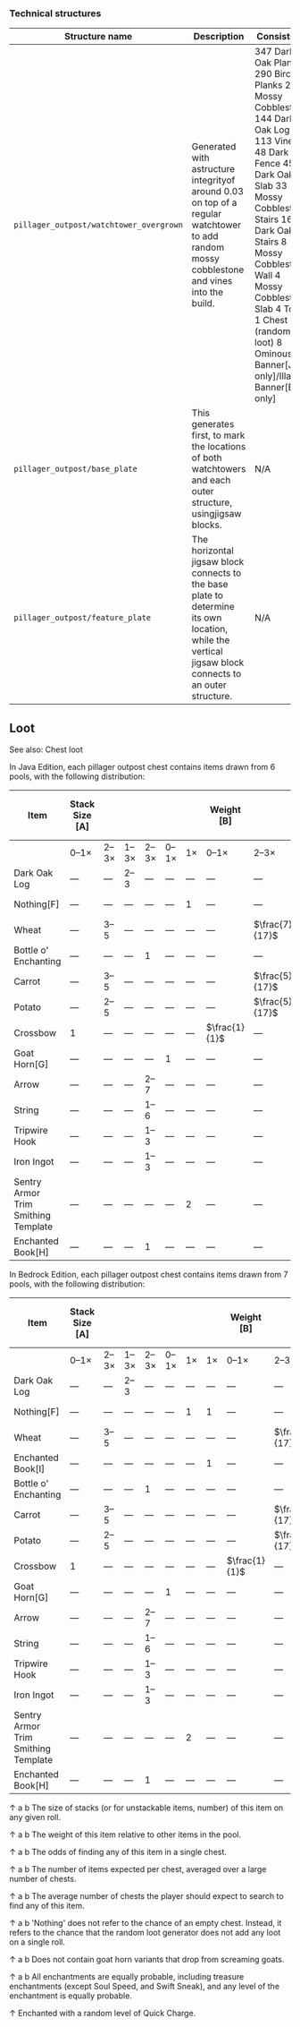 ### Technical structures
| Structure name                          | Description                                                                                                                                           | Consists of                                                                                                                                                                                                                                                                                                    | Images |
|-----------------------------------------|-------------------------------------------------------------------------------------------------------------------------------------------------------|----------------------------------------------------------------------------------------------------------------------------------------------------------------------------------------------------------------------------------------------------------------------------------------------------------------|--------|
| `pillager_outpost/watchtower_overgrown` | Generated with astructure integrityof around 0.03 on top of a regular watchtower to add random mossy cobblestone and vines into the build.            | 347 Dark Oak Planks 290 Birch Planks 207 Mossy Cobblestone 144 Dark Oak Log 113 Vines 48 Dark Oak Fence 45 Dark Oak Slab 33 Mossy Cobblestone Stairs 16 Dark Oak Stairs 8 Mossy Cobblestone Wall 4 Mossy Cobblestone Slab 4 Torch 1 Chest (random loot) 8  Ominous Banner‌[JE  only]/Illager Banner‌[BE  only] |        |
| `pillager_outpost/base_plate`           | This generates first, to mark the locations of both watchtowers and each outer structure, usingjigsaw blocks.                                         | N/A                                                                                                                                                                                                                                                                                                            |        |
| `pillager_outpost/feature_plate`        | The horizontal jigsaw block connects to the base plate to determine its own location, while the vertical jigsaw block connects to an outer structure. | N/A                                                                                                                                                                                                                                                                                                            |        |

## Loot
See also: Chest loot

In Java Edition, each pillager outpost chest contains  items drawn from 6 pools,  with the following distribution: 

| Item                                | Stack Size  [A] |      |      |      |      |    | Weight   [B]  |                |               |                |               |               | Chance   [C] | Avg.per chest   [D] | Avg. # cheststo search   [E] |
|-------------------------------------|-----------------|------|------|------|------|----|---------------|----------------|---------------|----------------|---------------|---------------|--------------|---------------------|------------------------------|
|                                     | 0–1×            | 2–3× | 1–3× | 2–3× | 0–1× | 1× | 0–1×          | 2–3×           | 1–3×          | 2–3×           | 0–1×          | 1×            |              |                     |                              |
| Dark Oak Log                        | —               | —    | 2–3  | —    | —    | —  | —             | —              | $\frac{1}{1}$ | —              | —             | —             | 100.0%       | 5.000               | 1.0                          |
| Nothing[F]                          | —               | —    | —    | —    | —    | 1  | —             | —              | —             | —              | —             | $\frac{3}{4}$ | 75.0%        | 0.750               | 1.3                          |
| Wheat                               | —               | 3–5  | —    | —    | —    | —  | —             | $\frac{7}{17}$ | —             | —              | —             | —             | 72.5%        | 4.118               | 1.4                          |
| Bottle o' Enchanting                | —               | —    | —    | 1    | —    | —  | —             | —              | —             | $\frac{7}{22}$ | —             | —             | 60.9%        | 0.795               | 1.6                          |
| Carrot                              | —               | 3–5  | —    | —    | —    | —  | —             | $\frac{5}{17}$ | —             | —              | —             | —             | 57.5%        | 2.941               | 1.7                          |
| Potato                              | —               | 2–5  | —    | —    | —    | —  | —             | $\frac{5}{17}$ | —             | —              | —             | —             | 57.5%        | 2.574               | 1.7                          |
| Crossbow                            | 1               | —    | —    | —    | —    | —  | $\frac{1}{1}$ | —              | —             | —              | —             | —             | 50.0%        | 0.500               | 2.0                          |
| Goat Horn[G]                        | —               | —    | —    | —    | 1    | —  | —             | —              | —             | —              | $\frac{1}{1}$ | —             | 50.0%        | 0.500               | 2.0                          |
| Arrow                               | —               | —    | —    | 2–7  | —    | —  | —             | —              | —             | $\frac{4}{22}$ | —             | —             | 39.1%        | 2.045               | 2.6                          |
| String                              | —               | —    | —    | 1–6  | —    | —  | —             | —              | —             | $\frac{4}{22}$ | —             | —             | 39.1%        | 1.591               | 2.6                          |
| Tripwire Hook                       | —               | —    | —    | 1–3  | —    | —  | —             | —              | —             | $\frac{3}{22}$ | —             | —             | 30.5%        | 0.682               | 3.3                          |
| Iron Ingot                          | —               | —    | —    | 1–3  | —    | —  | —             | —              | —             | $\frac{3}{22}$ | —             | —             | 30.5%        | 0.682               | 3.3                          |
| Sentry Armor Trim Smithing Template | —               | —    | —    | —    | —    | 2  | —             | —              | —             | —              | —             | $\frac{1}{4}$ | 25.0%        | 0.500               | 4.0                          |
| Enchanted Book[H]                   | —               | —    | —    | 1    | —    | —  | —             | —              | —             | $\frac{1}{22}$ | —             | —             | 11.0%        | 0.114               | 9.1                          |

In Bedrock Edition, each pillager outpost chest contains  items drawn from 7 pools,  with the following distribution: 

| Item                                | Stack Size  [A] |      |      |      |      |    |    | Weight   [B]  |                |               |                |               |               |               | Chance   [C] | Avg.per chest   [D] | Avg. # cheststo search   [E] |
|-------------------------------------|-----------------|------|------|------|------|----|----|---------------|----------------|---------------|----------------|---------------|---------------|---------------|--------------|---------------------|------------------------------|
|                                     | 0–1×            | 2–3× | 1–3× | 2–3× | 0–1× | 1× | 1× | 0–1×          | 2–3×           | 1–3×          | 2–3×           | 0–1×          | 1×            | 1×            |              |                     |                              |
| Dark Oak Log                        | —               | —    | 2–3  | —    | —    | —  | —  | —             | —              | $\frac{1}{1}$ | —              | —             | —             | —             | 100.0%       | 5.000               | 1.0                          |
| Nothing[F]                          | —               | —    | —    | —    | —    | 1  | 1  | —             | —              | —             | —              | —             | $\frac{3}{4}$ | $\frac{1}{3}$ | 83.3%        | 1.083               | 1.2                          |
| Wheat                               | —               | 3–5  | —    | —    | —    | —  | —  | —             | $\frac{7}{17}$ | —             | —              | —             | —             | —             | 72.5%        | 4.118               | 1.4                          |
| Enchanted Book[I]                   | —               | —    | —    | —    | —    | —  | 1  | —             | —              | —             | —              | —             | —             | $\frac{2}{3}$ | 66.7%        | 0.667               | 1.5                          |
| Bottle o' Enchanting                | —               | —    | —    | 1    | —    | —  | —  | —             | —              | —             | $\frac{7}{22}$ | —             | —             | —             | 60.9%        | 0.795               | 1.6                          |
| Carrot                              | —               | 3–5  | —    | —    | —    | —  | —  | —             | $\frac{5}{17}$ | —             | —              | —             | —             | —             | 57.5%        | 2.941               | 1.7                          |
| Potato                              | —               | 2–5  | —    | —    | —    | —  | —  | —             | $\frac{5}{17}$ | —             | —              | —             | —             | —             | 57.5%        | 2.574               | 1.7                          |
| Crossbow                            | 1               | —    | —    | —    | —    | —  | —  | $\frac{1}{1}$ | —              | —             | —              | —             | —             | —             | 50.0%        | 0.500               | 2.0                          |
| Goat Horn[G]                        | —               | —    | —    | —    | 1    | —  | —  | —             | —              | —             | —              | $\frac{1}{1}$ | —             | —             | 50.0%        | 0.500               | 2.0                          |
| Arrow                               | —               | —    | —    | 2–7  | —    | —  | —  | —             | —              | —             | $\frac{4}{22}$ | —             | —             | —             | 39.1%        | 2.045               | 2.6                          |
| String                              | —               | —    | —    | 1–6  | —    | —  | —  | —             | —              | —             | $\frac{4}{22}$ | —             | —             | —             | 39.1%        | 1.591               | 2.6                          |
| Tripwire Hook                       | —               | —    | —    | 1–3  | —    | —  | —  | —             | —              | —             | $\frac{3}{22}$ | —             | —             | —             | 30.5%        | 0.682               | 3.3                          |
| Iron Ingot                          | —               | —    | —    | 1–3  | —    | —  | —  | —             | —              | —             | $\frac{3}{22}$ | —             | —             | —             | 30.5%        | 0.682               | 3.3                          |
| Sentry Armor Trim Smithing Template | —               | —    | —    | —    | —    | 2  | —  | —             | —              | —             | —              | —             | $\frac{1}{4}$ | —             | 25.0%        | 0.500               | 4.0                          |
| Enchanted Book[H]                   | —               | —    | —    | 1    | —    | —  | —  | —             | —              | —             | $\frac{1}{22}$ | —             | —             | —             | 11.0%        | 0.114               | 9.1                          |



↑ a b The size of stacks (or for unstackable items, number) of this item on any given roll.

↑ a b The weight of this item relative to other items in the pool.

↑ a b The odds of finding any of this item in a single chest.

↑ a b The number of items expected per chest, averaged over a large number of chests.

↑ a b The average number of chests the player should expect to search to find any of this item.

↑ a b 'Nothing' does not refer to the chance of an empty chest.  Instead, it refers to the chance that the random loot generator does not add any loot on a single roll.

↑ a b Does not contain goat horn variants that drop from screaming goats.

↑ a b All enchantments are equally probable, including treasure enchantments (except Soul Speed, and Swift Sneak), and any level of the enchantment is equally probable.

↑ Enchanted with a random level of Quick Charge.





